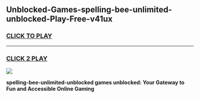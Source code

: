 
## Unblocked-Games-spelling-bee-unlimited-unblocked-Play-Free-v41ux
<h3>
<a href="https://premium76.site?title=spelling-bee-unlimited-unblocked&ref=20M">CLICK TO PLAY</a></h3>
<hr>

<h3>
<a href="https://premium76.site?title=spelling-bee-unlimited-unblocked&ref=20M">CLICK 2 PLAY</a>
  
</h3>

<a href="https://premium76.site?title=spelling-bee-unlimited-unblocked&ref=19M"><img src="https://clearcache.store/games.png"></a>


**spelling-bee-unlimited-unblocked games unblocked: Your Gateway to Fun and Accessible Online Gaming**
